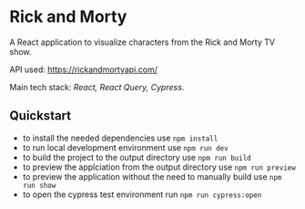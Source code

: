 # Rick and Morty

A React application to visualize characters from the Rick and Morty TV show.

API used: https://rickandmortyapi.com/

Main tech stack: *React, React Query, Cypress*.

## Quickstart

- to install the needed dependencies use `npm install`
- to run local development environment use `npm run dev`
- to build the project to the output directory use `npm run build`
- to preview the applciation from the output directory use `npm run preview`
- to preview the application without the need to manually build use `npm run show`
- to open the cypress test environment run `npm run cypress:open`

